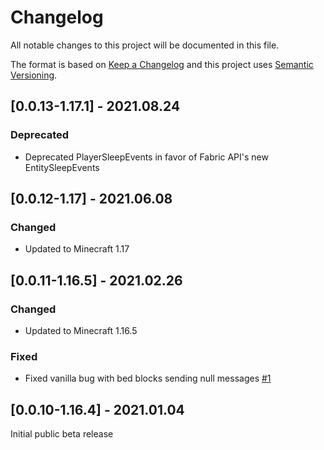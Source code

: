 # Changelog
All notable changes to this project will be documented in this file.

The format is based on [Keep a Changelog](http://keepachangelog.com/en/1.0.0/) and this project uses
[Semantic Versioning](http://semver.org/spec/v2.0.0.html).

## [0.0.13-1.17.1] - 2021.08.24
### Deprecated
- Deprecated PlayerSleepEvents in favor of Fabric API's new EntitySleepEvents

## [0.0.12-1.17] - 2021.06.08
### Changed
- Updated to Minecraft 1.17

## [0.0.11-1.16.5] - 2021.02.26
### Changed
- Updated to Minecraft 1.16.5
### Fixed
- Fixed vanilla bug with bed blocks sending null messages [#1](https://github.com/TheIllusiveC4/Somnus/issues/1)

## [0.0.10-1.16.4] - 2021.01.04
Initial public beta release